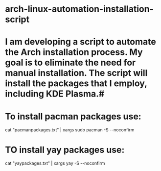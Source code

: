 # arch-linux-automation-installation-script #
# I am developing a script to automate the Arch installation process. My goal is to eliminate the need for manual installation. The script will install the packages that I employ, including KDE Plasma.#
# To install pacman packages use: #
cat "pacmanpackages.txt" | xargs sudo pacman -S --noconfirm
# TO install yay packages use: #
cat "yaypackages.txt" | xargs  yay -S --noconfirm
